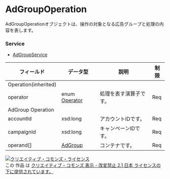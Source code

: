 # AdGroupOperation
AdGroupOperationオブジェクトは、操作の対象となる広告グループと処理の内容を表します。
### Service
+ [AdGroupService](../services/AdGroupService.md)

| フィールド | データ型 | 説明 | 制限 | 
|---|---|---|---|
| Operation(inherited)||||
| operator| enum <a href="./Operator.md">Operator</a>| 処理を表す演算子です。| Req |
| AdGroup Operation||||
| accountId| xsd:long| アカウントIDです。| Req |
| campaignId| xsd:long| キャンペーンIDです。| Req |
| operand[]| <a href="./AdGroup.md">AdGroup</a>| コンテナです。| Req |
<a rel="license" href="http://creativecommons.org/licenses/by-nd/2.1/jp/"><img alt="クリエイティブ・コモンズ・ライセンス" style="border-width:0" src="https://i.creativecommons.org/l/by-nd/2.1/jp/88x31.png" /></a><br />この 作品 は <a rel="license" href="http://creativecommons.org/licenses/by-nd/2.1/jp/">クリエイティブ・コモンズ 表示 - 改変禁止 2.1 日本 ライセンスの下に提供されています。</a>
